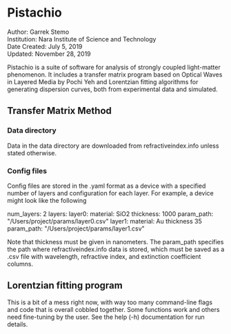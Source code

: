 # Pistachio

Author: Garrek Stemo\
Institution: Nara Institute of Science and Technology\
Date Created: July 5, 2019\
Updated: November 28, 2019

Pistachio is a suite of software for analysis of strongly coupled light-matter phenomenon. 
It includes a transfer matrix program based on Optical Waves in Layered Media by Pochi Yeh 
and Lorentzian fitting algorithms for generating dispersion curves, both
from experimental data and simulated.

## Transfer Matrix Method

### Data directory

Data in the data directory are downloaded from refractiveindex.info unless stated otherwise.

### Config files

Config files are stored in the .yaml format as a device with a specified
number of layers and configuration for each layer. For example, a device might
look like the following

num_layers: 2
layers:
    layer0:
        material: SiO2 
        thickness: 1000 
        param_path: "/Users/project/params/layer0.csv"
    layer1:
        material: Au
        thickness 35
        param_path: "/Users/project/params/layer1.csv"

Note that thickness must be given in nanometers. The param_path specifies
the path where refractiveindex.info data is stored, which must be saved as
a .csv file with wavelength, refractive index, and extinction coefficient
columns.


## Lorentzian fitting program

This is a bit of a mess right now, with way too many command-line flags and
code that is overall cobbled together. Some functions work and others need fine-tuning
by the user. See the help (-h) documentation for run details.
